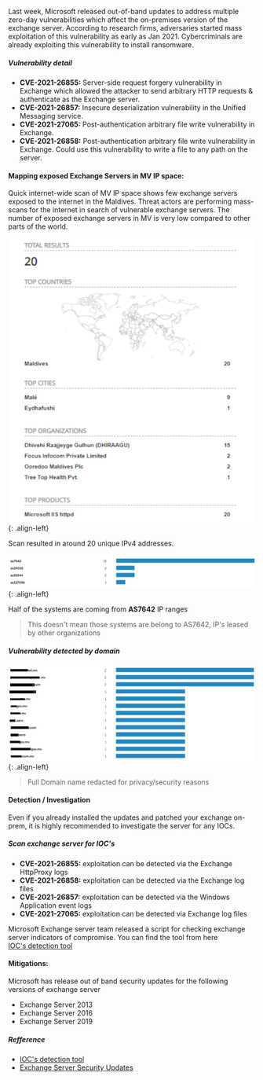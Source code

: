 Last week, Microsoft released out-of-band updates to address multiple zero-day vulnerabilities which affect the on-premises version of the exchange server. According to research firms, adversaries started mass exploitation of this vulnerability as early as Jan 2021. Cybercriminals are already exploiting this vulnerability to install ransomware.

##### Vulnerability detail

- **CVE-2021-26855:** Server-side request forgery vulnerability in Exchange which allowed the attacker to send arbitrary HTTP requests & authenticate as the Exchange server.
- **CVE-2021-26857:** Insecure deserialization vulnerability in the Unified Messaging service.
- **CVE-2021-27065:** Post-authentication arbitrary file write vulnerability in Exchange.
- **CVE-2021-26858:** Post-authentication arbitrary file write vulnerability in Exchange. Could use this vulnerability to write a file to any path on the server.

#### Mapping exposed Exchange Servers in MV IP space:

Quick internet-wide scan of MV IP space shows few exchange servers exposed to the internet in the Maldives. Threat actors are performing mass-scans for the internet in search of vulnerable exchange servers. The number of exposed exchange servers in MV is very low compared to other parts of the world. 

![source-01](/img/enu16111111.PNG){: .align-left}

Scan resulted in around 20 unique IPv4 addresses. 

![source-01](/img/screenshot167.PNG){: .align-left}

Half of the systems are coming from **AS7642** IP ranges

> This doesn't mean those systems are belong to AS7642, IP's leased by other organizations


##### Vulnerability detected by domain

![source-01](/img/screenshot1.PNG){: .align-left}

> Full Domain name redacted for privacy/security reasons


#### Detection / Investigation

Even if you already installed the updates and patched your exchange on-prem, it is highly recommended to investigate the server for any IOCs.

##### Scan exchange server for IOC's

- **CVE-2021-26855:** exploitation can be detected via the  Exchange HttpProxy logs
- **CVE-2021-26858:** exploitation can be detected via the Exchange log files
- **CVE-2021-26857:** exploitation can be detected via the Windows Application event logs
- **CVE-2021-27065:** exploitation can be detected via Exchange log files

Microsoft Exchange server team released a script for checking exchange server indicators of compromise. You can find the tool from here  
[IOC's detection tool](https://github.com/microsoft/CSS-Exchange/tree/main/Security)


#### Mitigations:

Microsoft has release out of band security updates for the following versions of exchange server
- Exchange Server 2013
- Exchange Server 2016
- Exchange Server 2019

##### Refference

- [IOC's detection tool](https://github.com/microsoft/CSS-Exchange/tree/main/Security)
- [Exchange Server Security Updates](https://techcommunity.microsoft.com/t5/exchange-team-blog/released-march-2021-exchange-server-security-updates/ba-p/2175901)



